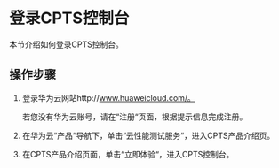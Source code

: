 # 登录CPTS控制台<a name="cpts_01_0003"></a>

本节介绍如何登录CPTS控制台。

## 操作步骤<a name="section22431326104812"></a>

1.  登录华为云网站http://www.huaweicloud.com/。

    若您没有华为云账号，请在“注册“页面，根据提示信息完成注册。

2.  在华为云“产品“导航下，单击“云性能测试服务“，进入CPTS产品介绍页。
3.  在CPTS产品介绍页面，单击“立即体验“，进入CPTS控制台。

